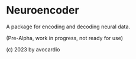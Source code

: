 # Neuroencoder

A package for encoding and decoding neural data.

(Pre-Alpha, work in progress, not ready for use)

(c) 2023 by avocardio